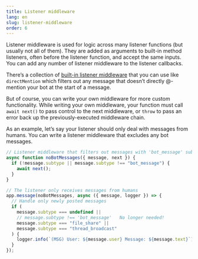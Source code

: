 ```yaml
---
title: Listener middleware
lang: en
slug: listener-middleware
order: 6
---
```


<div class="section-content">
Listener middleware is used for logic across many listener functions (but usually not all of them). They are added as arguments to built-in method listeners, often before the listener function, and accept the same inputs. You can add any number of listener middleware to the listener callbacks.

There’s a collection of [built-in listener middleware](reference#built-in-listener-middleware-functions) that you can use like `directMention` which filters out any message that doesn’t directly @-mention your bot at the start of a message.

But of course, you can write your own middleware for more custom functionality. While writing your own middleware, your function must call `await next()` to pass control to the next middleware, or `throw` to pass an error back up the previously-executed middleware chain.

As an example, let’s say your listener should only deal with messages from humans. You can write a listener middleware that excludes any bot messages.

</div>

```javascript
// Listener middleware that filters out messages with 'bot_message' subtype
async function noBotMessages({ message, next }) {
  if (!message.subtype || message.subtype !== "bot_message") {
    await next();
  }
}

// The listener only receives messages from humans
app.message(noBotMessages, async ({ message, logger }) => {
  // Handle only newly posted messages
  if (
    message.subtype === undefined ||
    // message.subtype !== 'bot_message'   No longer needed!
    message.subtype === "file_share" ||
    message.subtype === "thread_broadcast"
  ) {
    logger.info(`(MSG) User: ${message.user} Message: ${message.text}`);
  }
});
```
